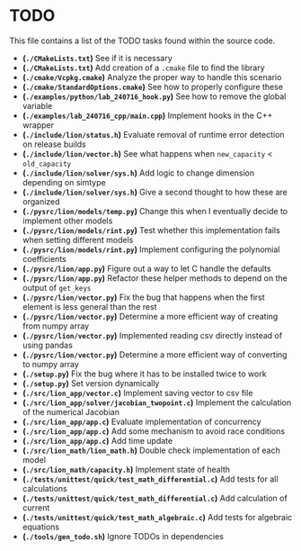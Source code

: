 # TODO
This file contains a list of the TODO tasks found within the source code.
- **(`./CMakeLists.txt`)** See if it is necessary
- **(`./CMakeLists.txt`)** Add creation of a `.cmake` file to find the library
- **(`./cmake/Vcpkg.cmake`)** Analyze the proper way to handle this scenario
- **(`./cmake/StandardOptions.cmake`)** See how to properly configure these
- **(`./examples/python/lab_240716_hook.py`)** See how to remove the global variable
- **(`./examples/lab_240716_cpp/main.cpp`)** Implement hooks in the C++ wrapper
- **(`./include/lion/status.h`)** Evaluate removal of runtime error detection on release builds
- **(`./include/lion/vector.h`)** See what happens when `new_capacity` < `old_capacity`
- **(`./include/lion/solver/sys.h`)** Add logic to change dimension depending on simtype
- **(`./include/lion/solver/sys.h`)** Give a second thought to how these are organized
- **(`./pysrc/lion/models/temp.py`)** Change this when I eventually decide to implement other models
- **(`./pysrc/lion/models/rint.py`)** Test whether this implementation fails when setting different models
- **(`./pysrc/lion/models/rint.py`)** Implement configuring the polynomial coefficients
- **(`./pysrc/lion/app.py`)** Figure out a way to let C handle the defaults
- **(`./pysrc/lion/app.py`)** Refactor these helper methods to depend on the output of `get_keys`
- **(`./pysrc/lion/vector.py`)** Fix the bug that happens when the first element is less general than the rest
- **(`./pysrc/lion/vector.py`)** Determine a more efficient way of creating from numpy array
- **(`./pysrc/lion/vector.py`)** Implemented reading csv directly instead of using pandas
- **(`./pysrc/lion/vector.py`)** Determine a more efficient way of converting to numpy array
- **(`./setup.py`)** Fix the bug where it has to be installed twice to work
- **(`./setup.py`)** Set version dynamically
- **(`./src/lion_app/vector.c`)** Implement saving vector to csv file
- **(`./src/lion_app/solver/jacobian_twopoint.c`)** Implement the calculation of the numerical Jacobian
- **(`./src/lion_app/app.c`)** Evaluate implementation of concurrency
- **(`./src/lion_app/app.c`)** Add some mechanism to avoid race conditions
- **(`./src/lion_app/app.c`)** Add time update
- **(`./src/lion_math/lion_math.h`)** Double check implementation of each model
- **(`./src/lion_math/capacity.h`)** Implement state of health
- **(`./tests/unittest/quick/test_math_differential.c`)** Add tests for all calculations
- **(`./tests/unittest/quick/test_math_differential.c`)** Add calculation of current
- **(`./tests/unittest/quick/test_math_algebraic.c`)** Add tests for algebraic equations
- **(`./tools/gen_todo.sh`)** Ignore TODOs in dependencies
